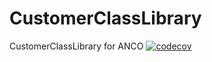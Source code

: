 # CustomerClassLibrary
CustomerClassLibrary for ANCO
[![codecov](https://codecov.io/gh/LevanovaElena/CustomerClassLibrary/branch/master/graph/badge.svg?token=TH80I9MKA8)](https://codecov.io/gh/LevanovaElena/CustomerClassLibrary)
